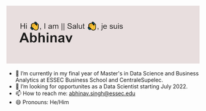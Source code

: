 <img src="https://github.com/AbhinavSingh6295/AbhinavSingh6295/blob/main/download.png">

- 🔭 I’m currently in my final year of Master's in Data Science and Business Analytics at ESSEC Business School and CentraleSupelec.
- 👯 I’m looking for opportunites as a Data Scientist starting July 2022.
- 📫 How to reach me: abhinav.singh@essec.edu
- 😄 Pronouns: He/Him
